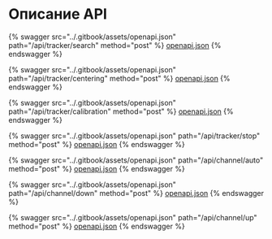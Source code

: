 # Описание API



{% swagger src="../.gitbook/assets/openapi.json" path="/api/tracker/search" method="post" %}
[openapi.json](../.gitbook/assets/openapi.json)
{% endswagger %}

{% swagger src="../.gitbook/assets/openapi.json" path="/api/tracker/centering" method="post" %}
[openapi.json](../.gitbook/assets/openapi.json)
{% endswagger %}

{% swagger src="../.gitbook/assets/openapi.json" path="/api/tracker/calibration" method="post" %}
[openapi.json](../.gitbook/assets/openapi.json)
{% endswagger %}

{% swagger src="../.gitbook/assets/openapi.json" path="/api/tracker/stop" method="post" %}
[openapi.json](../.gitbook/assets/openapi.json)
{% endswagger %}

{% swagger src="../.gitbook/assets/openapi.json" path="/api/channel/auto" method="post" %}
[openapi.json](../.gitbook/assets/openapi.json)
{% endswagger %}

{% swagger src="../.gitbook/assets/openapi.json" path="/api/channel/down" method="post" %}
[openapi.json](../.gitbook/assets/openapi.json)
{% endswagger %}

{% swagger src="../.gitbook/assets/openapi.json" path="/api/channel/up" method="post" %}
[openapi.json](../.gitbook/assets/openapi.json)
{% endswagger %}
